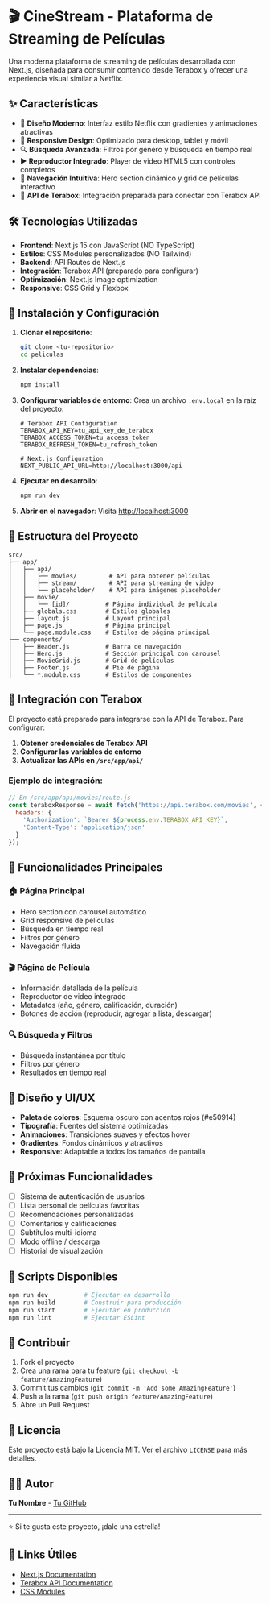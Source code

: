 # 🎬 CineStream - Plataforma de Streaming de Películas

Una moderna plataforma de streaming de películas desarrollada con Next.js, diseñada para consumir contenido desde Terabox y ofrecer una experiencia visual similar a Netflix.

## ✨ Características

- 🎨 **Diseño Moderno**: Interfaz estilo Netflix con gradientes y animaciones atractivas
- 📱 **Responsive Design**: Optimizado para desktop, tablet y móvil
- 🔍 **Búsqueda Avanzada**: Filtros por género y búsqueda en tiempo real
- ▶️ **Reproductor Integrado**: Player de video HTML5 con controles completos
- 🎯 **Navegación Intuitiva**: Hero section dinámico y grid de películas interactivo
- 📡 **API de Terabox**: Integración preparada para conectar con Terabox API

## 🛠️ Tecnologías Utilizadas

- **Frontend**: Next.js 15 con JavaScript (NO TypeScript)
- **Estilos**: CSS Modules personalizados (NO Tailwind)
- **Backend**: API Routes de Next.js
- **Integración**: Terabox API (preparado para configurar)
- **Optimización**: Next.js Image optimization
- **Responsive**: CSS Grid y Flexbox

## 🚀 Instalación y Configuración

1. **Clonar el repositorio**:
   ```bash
   git clone <tu-repositorio>
   cd peliculas
   ```

2. **Instalar dependencias**:
   ```bash
   npm install
   ```

3. **Configurar variables de entorno**:
   Crea un archivo `.env.local` en la raíz del proyecto:
   ```env
   # Terabox API Configuration
   TERABOX_API_KEY=tu_api_key_de_terabox
   TERABOX_ACCESS_TOKEN=tu_access_token
   TERABOX_REFRESH_TOKEN=tu_refresh_token
   
   # Next.js Configuration
   NEXT_PUBLIC_API_URL=http://localhost:3000/api
   ```

4. **Ejecutar en desarrollo**:
   ```bash
   npm run dev
   ```

5. **Abrir en el navegador**:
   Visita [http://localhost:3000](http://localhost:3000)

## 📁 Estructura del Proyecto

```
src/
├── app/
│   ├── api/
│   │   ├── movies/         # API para obtener películas
│   │   ├── stream/         # API para streaming de video
│   │   └── placeholder/    # API para imágenes placeholder
│   ├── movie/
│   │   └── [id]/          # Página individual de película
│   ├── globals.css        # Estilos globales
│   ├── layout.js          # Layout principal
│   ├── page.js            # Página principal
│   └── page.module.css    # Estilos de página principal
├── components/
│   ├── Header.js          # Barra de navegación
│   ├── Hero.js            # Sección principal con carousel
│   ├── MovieGrid.js       # Grid de películas
│   ├── Footer.js          # Pie de página
│   └── *.module.css       # Estilos de componentes
```

## 🔧 Integración con Terabox

El proyecto está preparado para integrarse con la API de Terabox. Para configurar:

1. **Obtener credenciales de Terabox API**
2. **Configurar las variables de entorno**
3. **Actualizar las APIs en `/src/app/api/`**

### Ejemplo de integración:

```javascript
// En /src/app/api/movies/route.js
const teraboxResponse = await fetch('https://api.terabox.com/movies', {
  headers: {
    'Authorization': `Bearer ${process.env.TERABOX_API_KEY}`,
    'Content-Type': 'application/json'
  }
});
```

## 📱 Funcionalidades Principales

### 🏠 Página Principal
- Hero section con carousel automático
- Grid responsive de películas
- Búsqueda en tiempo real
- Filtros por género
- Navegación fluida

### 🎬 Página de Película
- Información detallada de la película
- Reproductor de video integrado
- Metadatos (año, género, calificación, duración)
- Botones de acción (reproducir, agregar a lista, descargar)

### 🔍 Búsqueda y Filtros
- Búsqueda instantánea por título
- Filtros por género
- Resultados en tiempo real

## 🎨 Diseño y UI/UX

- **Paleta de colores**: Esquema oscuro con acentos rojos (#e50914)
- **Tipografía**: Fuentes del sistema optimizadas
- **Animaciones**: Transiciones suaves y efectos hover
- **Gradientes**: Fondos dinámicos y atractivos
- **Responsive**: Adaptable a todos los tamaños de pantalla

## 🔮 Próximas Funcionalidades

- [ ] Sistema de autenticación de usuarios
- [ ] Lista personal de películas favoritas
- [ ] Recomendaciones personalizadas
- [ ] Comentarios y calificaciones
- [ ] Subtítulos multi-idioma
- [ ] Modo offline / descarga
- [ ] Historial de visualización

## 📝 Scripts Disponibles

```bash
npm run dev          # Ejecutar en desarrollo
npm run build        # Construir para producción
npm run start        # Ejecutar en producción
npm run lint         # Ejecutar ESLint
```

## 🤝 Contribuir

1. Fork el proyecto
2. Crea una rama para tu feature (`git checkout -b feature/AmazingFeature`)
3. Commit tus cambios (`git commit -m 'Add some AmazingFeature'`)
4. Push a la rama (`git push origin feature/AmazingFeature`)
5. Abre un Pull Request

## 📄 Licencia

Este proyecto está bajo la Licencia MIT. Ver el archivo `LICENSE` para más detalles.

## 👨‍💻 Autor

**Tu Nombre** - [Tu GitHub](https://github.com/tu-usuario)

---

⭐️ Si te gusta este proyecto, ¡dale una estrella!

## 🔗 Links Útiles

- [Next.js Documentation](https://nextjs.org/docs)
- [Terabox API Documentation](https://terabox.com/api-docs)
- [CSS Modules](https://github.com/css-modules/css-modules)
